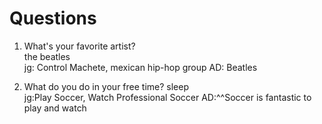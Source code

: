 # Questions

1. What's your favorite artist?  
the beatles  
jg: Control Machete, mexican hip-hop group
AD: Beatles

2. What do you do in your free time?
sleep  
jg:Play Soccer, Watch Professional Soccer
AD:^^Soccer is fantastic to play and watch
